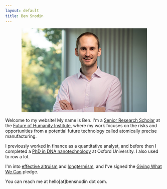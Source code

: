 ```yaml
---
layout: default
title: Ben Snodin
---
```


<center><img src="me400x.jpg" alt="me" width="400" id="photo"></center>

Welcome to my website! My name is Ben. I'm a [Senior Research Scholar](https://www.fhi.ox.ac.uk/team/ben-snodin/) at the [Future of Humanity Institute](https://www.fhi.ox.ac.uk/), where my work focuses on the risks and opportunities from a potential future technology called atomically precise manufacturing.

I previously worked in finance as a quantitative analyst, and before then I completed a [PhD in DNA nanotechnology](https://dna.physics.ox.ac.uk/index.php/Main_Page) at Oxford University. I also used to row a lot.

I'm into [effective altruism](https://www.effectivealtruism.org/) and [longtermism](https://www.effectivealtruism.org/articles/cause-profile-long-run-future/), and I've signed the [Giving What We Can](https://www.givingwhatwecan.org/) pledge.

You can reach me at hello[at]bensnodin dot com.